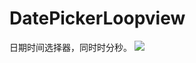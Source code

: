 # DatePickerLoopview
日期时间选择器，同时时分秒。
![](https://github.com/dgf2015/DatePickerLoopview/blob/master/846346362.jpg?raw=true)
